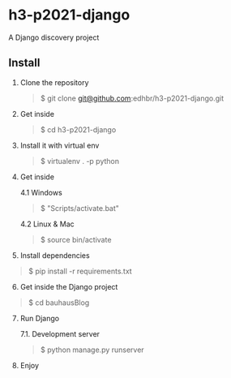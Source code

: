 # h3-p2021-django

A Django discovery project

## Install

1. Clone the repository

   > \$ git clone git@github.com:edhbr/h3-p2021-django.git

2. Get inside

   > \$ cd h3-p2021-django

3. Install it with virtual env

   > \$ virtualenv . -p python

4. Get inside

   4.1 Windows

   > \$ "Scripts/activate.bat"

   4.2 Linux & Mac

   > \$ source bin/activate

5. Install dependencies

> \$ pip install -r requirements.txt

6. Get inside the Django project

> \$ cd bauhausBlog

7. Run Django

   7.1. Development server

   > \$ python manage.py runserver

8. Enjoy
